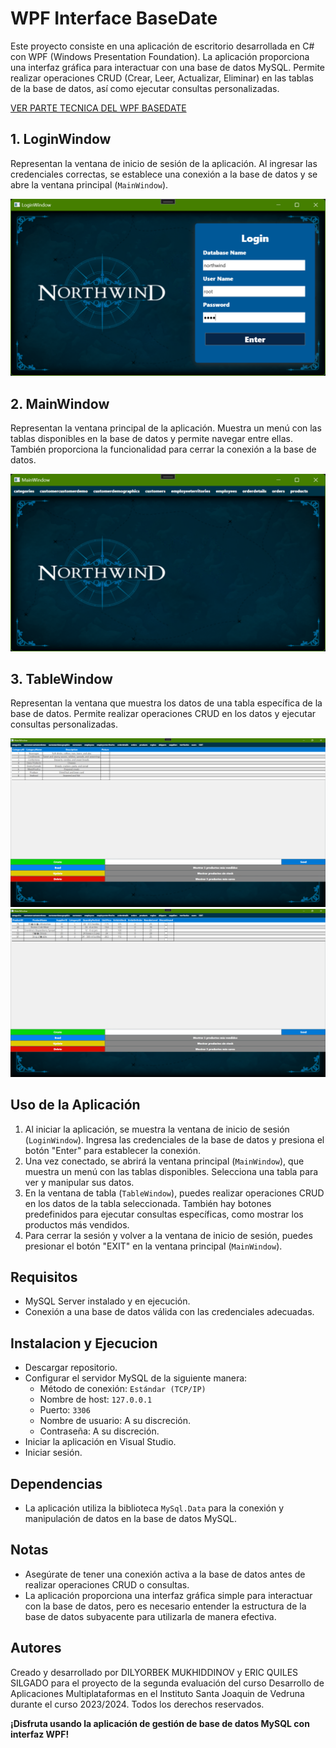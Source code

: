 # WPF Interface BaseDate

Este proyecto consiste en una aplicación de escritorio desarrollada en C# con WPF (Windows Presentation Foundation). La aplicación proporciona una interfaz gráfica para interactuar con una base de datos MySQL. Permite realizar operaciones CRUD (Crear, Leer, Actualizar, Eliminar) en las tablas de la base de datos, así como ejecutar consultas personalizadas.

[VER PARTE TECNICA DEL WPF BASEDATE](https://github.com/eXdesy/DataBaseWPF/tree/master/DataBaseWPF/readme.md)

## 1. **LoginWindow**
Representan la ventana de inicio de sesión de la aplicación. Al ingresar las credenciales correctas, se establece una conexión a la base de datos y se abre la ventana principal (`MainWindow`).

![LoginWindow](https://github.com/eXdesy/DataBaseWPF/blob/master/img/LoginWindow.png)

## 2. **MainWindow**
Representan la ventana principal de la aplicación. Muestra un menú con las tablas disponibles en la base de datos y permite navegar entre ellas. También proporciona la funcionalidad para cerrar la conexión a la base de datos.

![MainWindow](https://github.com/eXdesy/DataBaseWPF/blob/master/img/MainWindow.png)

## 3. **TableWindow**
Representan la ventana que muestra los datos de una tabla específica de la base de datos. Permite realizar operaciones CRUD en los datos y ejecutar consultas personalizadas.

![TableWindow](https://github.com/eXdesy/DataBaseWPF/blob/master/img/TableWindow.png)
![TableWindow2](https://github.com/eXdesy/DataBaseWPF/blob/master/img/TableWindow2.png)

## Uso de la Aplicación
1. Al iniciar la aplicación, se muestra la ventana de inicio de sesión (`LoginWindow`). Ingresa las credenciales de la base de datos y presiona el botón "Enter" para establecer la conexión.
2. Una vez conectado, se abrirá la ventana principal (`MainWindow`), que muestra un menú con las tablas disponibles. Selecciona una tabla para ver y manipular sus datos.
3. En la ventana de tabla (`TableWindow`), puedes realizar operaciones CRUD en los datos de la tabla seleccionada. También hay botones predefinidos para ejecutar consultas específicas, como mostrar los productos más vendidos.
4. Para cerrar la sesión y volver a la ventana de inicio de sesión, puedes presionar el botón "EXIT" en la ventana principal (`MainWindow`).

## Requisitos
- MySQL Server instalado y en ejecución.
- Conexión a una base de datos válida con las credenciales adecuadas.

## Instalacion y Ejecucion
- Descargar repositorio.
- Configurar el servidor MySQL de la siguiente manera:
    - Método de conexión: `Estándar (TCP/IP)`
    - Nombre de host: `127.0.0.1`
    - Puerto: `3306`
    - Nombre de usuario: A su discreción.
    - Contraseña: A su discreción.
- Iniciar la aplicación en Visual Studio.
- Iniciar sesión.

## Dependencias
- La aplicación utiliza la biblioteca `MySql.Data` para la conexión y manipulación de datos en la base de datos MySQL.

## Notas
- Asegúrate de tener una conexión activa a la base de datos antes de realizar operaciones CRUD o consultas.
- La aplicación proporciona una interfaz gráfica simple para interactuar con la base de datos, pero es necesario entender la estructura de la base de datos subyacente para utilizarla de manera efectiva.

## Autores
Creado y desarrollado por DILYORBEK MUKHIDDINOV y ERIC QUILES SILGADO para el proyecto de la segunda evaluación del curso Desarrollo de Aplicaciones Multiplataformas en el Instituto Santa Joaquin de Vedruna durante el curso 2023/2024. Todos los derechos reservados.

**¡Disfruta usando la aplicación de gestión de base de datos MySQL con interfaz WPF!**
